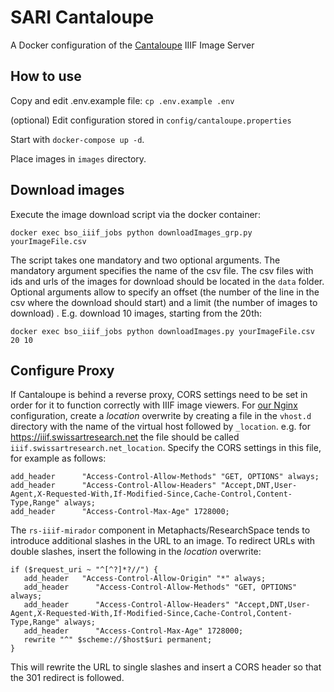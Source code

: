 # SARI Cantaloupe

A Docker configuration of the [Cantaloupe](https://cantaloupe-project.github.io/) IIIF Image Server

## How to use

Copy and edit .env.example file:
`cp .env.example .env`

(optional) Edit configuration stored in `config/cantaloupe.properties`

Start with `docker-compose up -d`.

Place images in `images` directory.

## Download images

Execute the image download script via the docker container:

`docker exec bso_iiif_jobs python downloadImages_grp.py yourImageFile.csv`

The script takes one mandatory and two optional arguments. The mandatory argument specifies the name of the csv file. The csv files with ids and urls of the images for download should be located in the `data` folder. Optional arguments allow to specify an offset (the number of the line in the csv where the download should start) and a limit (the number of images to download) . E.g. download 10 images, starting from the 20th:

`docker exec bso_iiif_jobs python downloadImages.py yourImageFile.csv 20 10`

## Configure Proxy

If Cantaloupe is behind a reverse proxy, CORS settings need to be set in order for it to function correctly with IIIF image viewers. For [our Nginx](https://github.com/swiss-art-research-net/sari-nginx) configuration, create a _location_ overwrite by creating a file in the `vhost.d` directory with the name of the virtual host followed by `_location`. e.g. for https://iiif.swissartresearch.net the file should be called `iiif.swissartresearch.net_location`. Specify the CORS settings in this file, for example as follows:

```
add_header      "Access-Control-Allow-Methods" "GET, OPTIONS" always;
add_header      "Access-Control-Allow-Headers" "Accept,DNT,User-Agent,X-Requested-With,If-Modified-Since,Cache-Control,Content-Type,Range" always;
add_header      "Access-Control-Max-Age" 1728000;
```

The `rs-iiif-mirador` component in Metaphacts/ResearchSpace tends to introduce additional slashes in the URL to an image. To redirect URLs with double slashes, insert the following in the _location_ overwrite:

```
if ($request_uri ~ "^[^?]*?//") {
   add_header   "Access-Control-Allow-Origin" "*" always;
   add_header      "Access-Control-Allow-Methods" "GET, OPTIONS" always;
   add_header      "Access-Control-Allow-Headers" "Accept,DNT,User-Agent,X-Requested-With,If-Modified-Since,Cache-Control,Content-Type,Range" always;
   add_header      "Access-Control-Max-Age" 1728000;
   rewrite "^" $scheme://$host$uri permanent;
}
```

This will rewrite the URL to single slashes and insert a CORS header so that the 301 redirect is followed.
